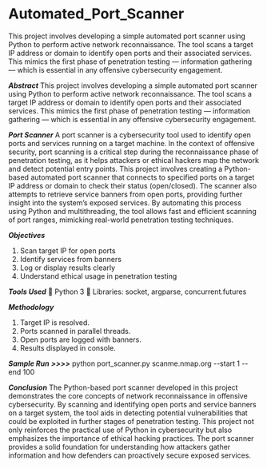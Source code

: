 # Automated_Port_Scanner
This project involves developing a simple automated port scanner using Python to perform active network reconnaissance. The tool scans a target IP address or domain to identify open ports and their associated services. This mimics the first phase of penetration testing — information gathering — which is essential in any offensive cybersecurity engagement.

***Abstract*** 
This project involves developing a simple automated port scanner using Python 
to perform active network reconnaissance. The tool scans a target IP address or 
domain to identify open ports and their associated services. This mimics the first 
phase of penetration testing — information gathering — which is essential in any 
offensive cybersecurity engagement. 

***Port Scanner***
A port scanner is a cybersecurity tool used to identify open ports and services 
running on a target machine. In the context of offensive security, port scanning 
is a critical step during the reconnaissance phase of penetration testing, as it 
helps attackers or ethical hackers map the network and detect potential entry 
points. 
This project involves creating a Python-based automated port scanner that 
connects to specified ports on a target IP address or domain to check their status 
(open/closed). The scanner also attempts to retrieve service banners from open 
ports, providing further insight into the system’s exposed services. 
By automating this process using Python and multithreading, the tool allows fast 
and efficient scanning of port ranges, mimicking real-world penetration testing 
techniques. 

***Objectives*** 
1. Scan target IP for open ports 
2. Identify services from banners 
3. Log or display results clearly 
4. Understand ethical usage in penetration testing

***Tools Used*** 
 Python 3 
 Libraries: socket, argparse, concurrent.futures 

***Methodology***
1. Target IP is resolved. 
2. Ports scanned in parallel threads. 
3. Open ports are logged with banners. 
4. Results displayed in console.

***Sample Run***
***>>>>*** python port_scanner.py scanme.nmap.org --start 1 --end 100

***Conclusion*** 
The Python-based port scanner developed in this project demonstrates the core 
concepts of network reconnaissance in offensive cybersecurity. By scanning and 
identifying open ports and service banners on a target system, the tool aids in 
detecting potential vulnerabilities that could be exploited in further stages of 
penetration testing. 
This project not only reinforces the practical use of Python in cybersecurity but 
also emphasizes the importance of ethical hacking practices. The port scanner 
provides a solid foundation for understanding how attackers gather information 
and how defenders can proactively secure exposed services. 

